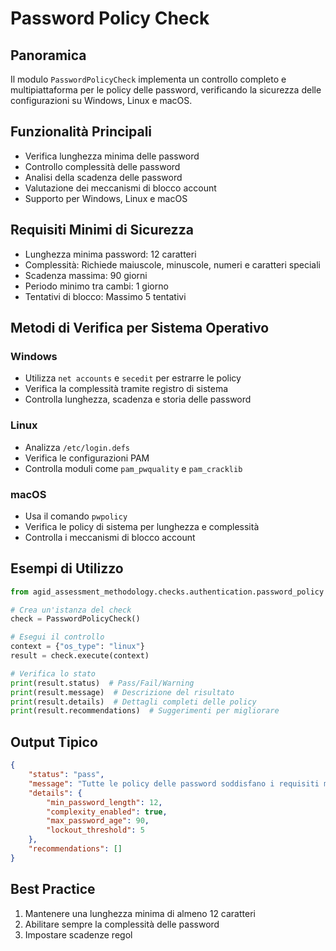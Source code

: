 # Password Policy Check

## Panoramica
Il modulo `PasswordPolicyCheck` implementa un controllo completo e multipiattaforma per le policy delle password, verificando la sicurezza delle configurazioni su Windows, Linux e macOS.

## Funzionalità Principali
- Verifica lunghezza minima delle password
- Controllo complessità delle password
- Analisi della scadenza delle password
- Valutazione dei meccanismi di blocco account
- Supporto per Windows, Linux e macOS

## Requisiti Minimi di Sicurezza
- Lunghezza minima password: 12 caratteri
- Complessità: Richiede maiuscole, minuscole, numeri e caratteri speciali
- Scadenza massima: 90 giorni
- Periodo minimo tra cambi: 1 giorno
- Tentativi di blocco: Massimo 5 tentativi

## Metodi di Verifica per Sistema Operativo

### Windows
- Utilizza `net accounts` e `secedit` per estrarre le policy
- Verifica la complessità tramite registro di sistema
- Controlla lunghezza, scadenza e storia delle password

### Linux
- Analizza `/etc/login.defs`
- Verifica le configurazioni PAM
- Controlla moduli come `pam_pwquality` e `pam_cracklib`

### macOS
- Usa il comando `pwpolicy`
- Verifica le policy di sistema per lunghezza e complessità
- Controlla i meccanismi di blocco account

## Esempi di Utilizzo

```python
from agid_assessment_methodology.checks.authentication.password_policy import PasswordPolicyCheck

# Crea un'istanza del check
check = PasswordPolicyCheck()

# Esegui il controllo 
context = {"os_type": "linux"}
result = check.execute(context)

# Verifica lo stato
print(result.status)  # Pass/Fail/Warning
print(result.message)  # Descrizione del risultato
print(result.details)  # Dettagli completi delle policy
print(result.recommendations)  # Suggerimenti per migliorare
```

## Output Tipico
```json
{
    "status": "pass",
    "message": "Tutte le policy delle password soddisfano i requisiti minimi di sicurezza",
    "details": {
        "min_password_length": 12,
        "complexity_enabled": true,
        "max_password_age": 90,
        "lockout_threshold": 5
    },
    "recommendations": []
}
```

## Best Practice
1. Mantenere una lunghezza minima di almeno 12 caratteri
2. Abilitare sempre la complessità delle password
3. Impostare scadenze regol